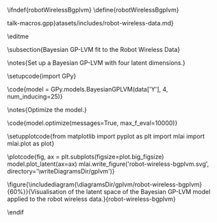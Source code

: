 \ifndef{robotWirelessBgplvm}
\define{robotWirelessBgplvm}


talk-macros.gpp}atasets/includes/robot-wireless-data.md}

\editme

\subsection{Bayesian GP-LVM fit to the Robot Wireless Data}



\notes{Set up a Bayesian GP-LVM with four latent dimensions.}

\setupcode{import GPy}

\code{model = GPy.models.BayesianGPLVM(data['Y'], 4, num_inducing=25)}

\notes{Optimize the model.}

\code{model.optimize(messages=True, max_f_eval=10000)}

\setupplotcode{from matplotlib import pyplot as plt
import mlai
import mlai.plot as plot}

\plotcode{fig, ax = plt.subplots(figsize=plot.big_figsize)
model.plot_latent(ax=ax)
mlai.write_figure('robot-wireless-bgplvm.svg',
                  directory='\writeDiagramsDir/gplvm')}

\figure{\includediagram{\diagramsDir/gplvm/robot-wireless-bgplvm}{60%}}{Visualisation of the latent space of the Bayesian GP-LVM model applied to the robot wireless data.}{robot-wireless-bgplvm}


\endif
